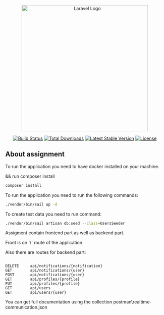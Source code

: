 <p align="center"><a href="https://laravel.com" target="_blank"><img src="https://raw.githubusercontent.com/laravel/art/master/logo-lockup/5%20SVG/2%20CMYK/1%20Full%20Color/laravel-logolockup-cmyk-red.svg" width="400" alt="Laravel Logo"></a></p>

<p align="center">
<a href="https://github.com/laravel/framework/actions"><img src="https://github.com/laravel/framework/workflows/tests/badge.svg" alt="Build Status"></a>
<a href="https://packagist.org/packages/laravel/framework"><img src="https://img.shields.io/packagist/dt/laravel/framework" alt="Total Downloads"></a>
<a href="https://packagist.org/packages/laravel/framework"><img src="https://img.shields.io/packagist/v/laravel/framework" alt="Latest Stable Version"></a>
<a href="https://packagist.org/packages/laravel/framework"><img src="https://img.shields.io/packagist/l/laravel/framework" alt="License"></a>
</p>

## About assignment

To run the application you need to have docker installed on your machine.

&& run composer install

```bash
composer install
```


To run the application you need to run the following commands:


```bash
./vendor/bin/sail up -d
```

To create test data you need to run command:

```bash
./vendor/bin/sail artisan db:seed --class=UsersSeeder
```

Assigment contain frontend part as well as backend part.

Front is on '/' route of the application.

Also there are routes for backend part:

```angular2html

DELETE     api/notifications/{notification}
GET        api/notifications/{user}
POST       api/notifications/{user}
GET        api/profiles/{profile}
PUT        api/profiles/{profile}
GET        api/users
GET        api/users/{user}
```
You can get full documentation using the collection postman\realtime-communication.json

